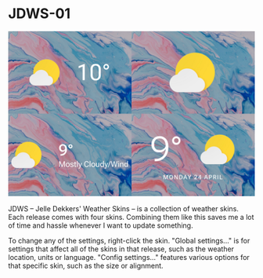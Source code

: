 
# JDWS-01

![](jdws-01.jpg)

JDWS – Jelle Dekkers' Weather Skins – is a collection of weather skins. Each release comes with four skins. Combining them like this saves me a lot of time and hassle whenever I want to update something.

To change any of the settings, right-click the skin. "Global settings..." is for settings that affect all of the skins in that release, such as the weather location, units or language. "Config settings..." features various options for that specific skin, such as the size or alignment.
